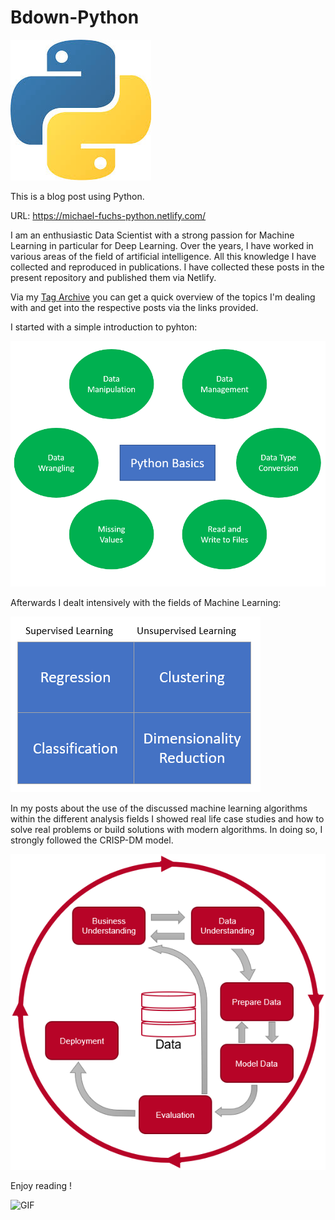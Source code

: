 # Bdown-Python

![python](static/images/Python.jpg)

This is a blog post using Python.

URL: https://michael-fuchs-python.netlify.com/

I am an enthusiastic Data Scientist with a strong passion for Machine Learning in particular for Deep Learning.
Over the years, I have worked in various areas of the field of artificial intelligence. 
All this knowledge I have collected and reproduced in publications.
I have collected these posts in the present repository and published them via Netlify. 

Via my [Tag Archive](https://michael-fuchs-python.netlify.app/2019/01/01/tag-archive/) you can get a quick overview of the topics I'm dealing with and get into the respective posts via the links provided. 

I started with a simple introduction to pyhton:

![Python Basics](static/images/readme_python_basics.png)


Afterwards I dealt intensively with the fields of Machine Learning:

![ML](static/images/readme_ML.png)


In my posts about the use of the discussed machine learning algorithms within the different analysis fields I showed real life case studies and how to solve real problems or build solutions with modern algorithms. 
In doing so, I strongly followed the CRISP-DM model.

![CRISP-DM](static/images/readme_crisp_dm.png)


Enjoy reading !

![GIF](https://media.giphy.com/media/vFKqnCdLPNOKc/giphy.gif)



